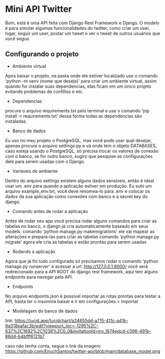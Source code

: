 # Mini API Twitter

Bom, está é uma API feita com Django Rest Framework e Django.
O modelo é para simular algumas funcionalidades do twitter, como criar um user, logar, seguir um user, postar um tweet e ver o tweet de outros usuários que você segue.

## Configurando o projeto
* Ambiente virtual

Após baixar o projeto, na pasta onde ele estiver localizado use o comando 'python -m venv (nome que deseje)' para criar um ambiente virtual, assim quando for instalar suas dependencias, elas ficam em um único projeto evitando problemas de conflitos e etc.

* Dependencias

procure o arquivo requirements.txt pelo terminal e use o comando 'pip install -r requirements.txt'
dessa forma todas as dependencias são instaladas.

* Banco de dados

Eu uso no meu projeto o PostgreSQL, mas você pode usar qual desejar, apenas procure o arquivo settings.py e vá onde tem o objeto DATABASES, caso esteja usando o PostgreSQL, só precisa trocar os valores de conexão com o banco, se for outro banco, sugiro que pesquise as configurações dele para serem usadas com o Django.

* Variáveis de ambiente

Dentro do arquivo settings existem alguns dados sensíveis, então é ideal usar um .env para quando a aplicação estiver em produção. Eu subi um arquivo example_env.txt, você deve renomea-lo para .env e colocar os dados da sua aplicação como conexões com banco e a secret key do django.

* Comando antes de rodar a aplicação

Antes de rodar seu app você precisa rodar alguns comandos para criar as tabelas no banco, o django já cria automaticamente baseado em seus models.
comando 'python manage.py makemigrations' ele vai mapear as alterações e prepara-las para criar as tabelas
comando 'python manage.py migrate' agora ele cria as tabelas e estão prontas para serem usadas.

* Rodando a aplicação

Agora que já foi tudo configurado só precisamos rodar o comando 'python manage.py runserver' e acessar a url: http://127.0.0.1:8000/
você será redirecionado para a API ROOT do django rest framework, aqui tem alguns endpoints para navegar pela API.

* Endpoints

No arquivo endpoints.json é possível importar as rotas prontas para testar a API, basta ter o insomnia baixar e ir em configurações > importar

* Modelagem do banco de dados

link: https://lucid.app/lucidchart/a24655dd-a715-411c-a41b-9a318eafac3b/edit?viewport_loc=-1295%2C-637%2C1692%2C1038%2C0_0&invitationId=inv_1874edcd-c396-491b-86d4-b4bfff6121b7

caso não tenha conta, segue o link da imagem: https://github.com/EnuchSantos/twitter-api/blob/main/database_model.png